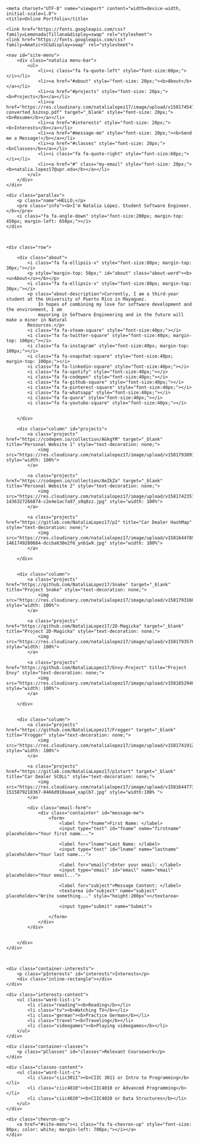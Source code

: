 <!doctype html>
<html lang="en">

<head>
	<link rel="stylesheet" type="text/css" href="main-page.css">
	<link rel="stylesheet" type="text/css" href="awesome-icons.css">
	<script type="text/javascript" src="sticky-navbar.js"></script>
	<link rel="stylesheet" href="https://cdnjs.cloudflare.com/ajax/libs/font-awesome/4.7.0/css/font-awesome.min.css">

	<meta charset="UTF-8" name="viewport" content="width=device-width, initial-scale=1.0">
	<title>Online Portfolio</title>

	<link href="https://fonts.googleapis.com/css?family=Lemonada|Tillana&display=swap" rel="stylesheet">
	<link href="https://fonts.googleapis.com/css?family=Amatic+SC&display=swap" rel="stylesheet">



</head>
<body>

	<nav id="site-menu">
		<div class="natalia menu-bar">
			<ul>
				<li><i class="fa fa-quote-left" style="font-size:60px;"></i></li>
				<li><a href="#about" style="font-size: 20px;"><b>About</b></a></li>
				<li><a href="#projects" style="font-size: 20px;"><b>Projects</b></a></li>
				<li><a href="https://res.cloudinary.com/natalialopez17/image/upload/v1581745478/online%20portfolio/Natalia_Lopez_Resume-converted_bsznsp.pdf" target="_blank" style="font-size: 20px;"><b>Resume</b></a></li>
				<li><a href="#interests" style="font-size: 20px;"><b>Interests</b></a></li>
				<li><a href="#message-me" style="font-size: 20px;"><b>Send me a Message!</b></a></li>
				<li><a href="#classes" style="font-size: 20px;"><b>Classes</b></a></li>
				<li><i class="fa fa-quote-right" style="font-size:60px;"></i></li>
				<li><a href="#" class="my-email" style="font-size: 20px;"><b>natalia.lopez17@upr.edu</b></a></li>
			</ul>
		</div>
	</div>

	<div class="parallax">
		<p class="name">HELLO;</p>
		<pre class="info"><b>I'm Natalia López. Student Software Engineer.</b></pre>
		<i class="fa fa-angle-down" style="font-size:200px; margin-top: 450px; margin-left: 650px;"></i>
	</div>



	<div class="row">

		<div class="about">
			<i class="fa fa-ellipsis-v" style="font-size:80px; margin-top: 30px;"></i>
			<p style="margin-top: 50px;" id="about" class="about-word"><b><u>About</u></b></p>
			<i class="fa fa-ellipsis-v" style="font-size:80px; margin-top: 30px;"></i>
			<p class="about-description">Currently, I am a third-year student at the University of Puerto Rico in Mayaguez. 
				In hopes of combining my love for software development and the environment, I am 
				mayoring in Software Engineering and in the future will make a minor in Natural 
			Resources.</p>
			<i class="fa fa-steam-square" style="font-size:40px;"></i>
			<i class="fa fa-twitter-square" style="font-size:40px; margin-top: 100px;"></i>
			<i class="fa fa-instagram" style="font-size:40px; margin-top: 100px;"></i>
			<i class="fa fa-snapchat-square" style="font-size:40px; margin-top: 100px;"></i>
			<i class="fa fa-linkedin-square" style="font-size:40px;"></i>
			<i class="fa fa-spotify" style="font-size:40px;"></i>
			<i class="fa fa-codepen" style="font-size:40px;"></i>
			<i class="fa fa-github-square" style="font-size:40px;"></i>
			<i class="fa fa-pinterest-square" style="font-size:40px;"></i>
			<i class="fa fa-whatsapp" style="font-size:40px;"></i>
			<i class="fa fa-quora" style="font-size:40px;"></i>
			<i class="fa fa-youtube-square" style="font-size:40px;"></i>
			

		</div>

		<div class="column" id="projects">
			<a class="projects" href="https://codepen.io/collection/AGkgYM" target="_blank" title="Personal Website 1" style="text-decoration: none;">
				<img src="https://res.cloudinary.com/natalialopez17/image/upload/v1581793091/online%20portfolio/P.F._Candle_Co._Golden_Coast_Standard_Soy_Candle_400x_d2bu7i.jpg" style="width: 100%">
			</a>
			
			<a class="projects" href="https://codepen.io/collection/AeZkZa" target="_blank" title="Personal Website 2" style="text-decoration: none;">
				<img src="https://res.cloudinary.com/natalialopez17/image/upload/v1581742357/online%20portfolio/photo-1436327266874-c2e4e1ac7a97_s0q8zz.jpg" style="width: 100%">
			</a>

			<a class="projects" href="https://gitlab.com/NataliaLopez17/p2" title="Car Dealer HashMap" style="text-decoration: none;">
				<img src="https://res.cloudinary.com/natalialopez17/image/upload/v1581644785/online%20portfolio/photo-1461749280684-dccba630e2f6_ynb1w9.jpg" style="width: 100%">
			</a>

		</div>


		<div class="column">
			<a class="projects" href="https://github.com/NataliaLopez17/Snake" target="_blank" title="Project Snake" style="text-decoration: none;">
				<img src="https://res.cloudinary.com/natalialopez17/image/upload/v1581793160/online%20portfolio/obscure_20arcade_20games_20nibbler_ns72lm.png" style="width: 100%">
			</a>

			<a class="projects" href="https://github.com/NataliaLopez17/2D-Magicka" target="_blank" title="Project 2D-Magicka" style="text-decoration: none;">
				<img src="https://res.cloudinary.com/natalialopez17/image/upload/v1581793576/online%20portfolio/67ce34c1ee48039f9d9b2ae399bf78fe_bzhfjf.jpg" style="width: 100%">
			</a>

			<a class="projects" href="https://github.com/NataliaLopez17/Envy-Project" title="Project Envy" style="text-decoration: none;">
				<img src="https://res.cloudinary.com/natalialopez17/image/upload/v1581652940/online%20portfolio/fa638276f2a0761553718d344f3fbdfe_uohmqk.jpg" style="width: 100%">
			</a>

		</div>


		<div class="column">
			<a class="projects" href="https://github.com/NataliaLopez17/Frogger" target="_blank" title="Frogger" style="text-decoration: none;">
				<img src="https://res.cloudinary.com/natalialopez17/image/upload/v1581741912/online%20portfolio/frogger_goij3a.png" style="width: 100%">
			</a>

			<a class="projects" href="https://gitlab.com/NataliaLopez17/p1start" target="_blank" title="Car Dealer SCDLL" style="text-decoration: none;">
				<img src="https://res.cloudinary.com/natalialopez17/image/upload/v1581644773/online%20portfolio/photo-1515879218367-8466d910aaa4_xaplb7.jpg" style="width:100% ">
			</a>

			<div class="email-form">
				<div class="containter" id="message-me">
					<form>
						<label for="fname">First Name: </label>
						<input type="text" id="fname" name="firstname" placeholder="Your first name...">

						<label for="lname">Last Name: </label>
						<input type="text" id="lname" name="lastname" placeholder="Your last name...">

						<label for="emails">Enter your email: </label>
						<input type="email" id="email" name="email" placeholder="Your email...">

						<label for="subject">Message Content: </label>
						<textarea id="subject" name="subject" placeholder="Write something..." style="height:200px"></textarea>

						<input type="submit" name="Submit">

					</form>
				</div>
			</div>


		</div>
	</div>



	<div class="container-interests">
		<p class="pInterests" id="interests">Interests</p>
		<div class="inline-rectangle"></div>
	</div>
	
	<div class="interests-content">
		<ul class="word-list-i">
			<li class="reading"><b>Reading</b></li>
			<li class="tv"><b>Watching TV</b></li>
			<li class="german"><b>Practice German</b></li>
			<li class="travel"><b>Traveling</b></li>
			<li class="videogames"><b>Playing videogames</b></li>
		</ul>
	</div>

	<div class="container-classes">
		<p class="pClasses" id="classes">Relevant Coursework</p>
	</div>
	
	<div class="classes-content">
		<ul class="word-list-c">
			<li class="ciic3011"><b>CIIC 3011 or Intro to Programming</b></li>
			<li class="ciic4010"><b>CIIC4010 or Advanced Programming</b></li>
			<li class="ciic4020"><b>CIIC4020 or Data Structures</b></li>
		</ul>
	</div>

	<div class="chevron-up">
		<a href="#site-menu"><i class="fa fa-chevron-up" style="font-size: 80px; color: white; margin-left: 700px;"></i></a>
	</div>

</body>
</html>
